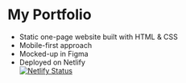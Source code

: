 # My Portfolio
- Static one-page website built with HTML & CSS
- Mobile-first approach
- Mocked-up in Figma
- Deployed on Netlify  
[![Netlify Status](https://api.netlify.com/api/v1/badges/bdfefc43-2db3-4e9d-8d33-83f2936bee3f/deploy-status)](https://app.netlify.com/sites/hannahgooding/deploys)

